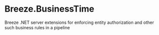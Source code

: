 Breeze.BusinessTime
===================

Breeze .NET server extensions for enforcing entity authorization and other such business rules in a pipeline
